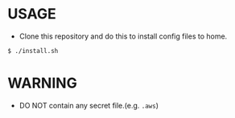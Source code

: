 # USAGE
- Clone this repository and do this to install config files to home.
```sh
$ ./install.sh
```

# WARNING
- DO NOT contain any secret file.(e.g. `.aws`)